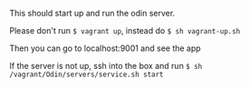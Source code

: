 This should start up and run the odin server.

Please don't run ```$ vagrant up```, instead do
```$ sh vagrant-up.sh```

Then you can go to localhost:9001 and see the app

If the server is not up, ssh into the box and run
```$ sh /vagrant/Odin/servers/service.sh start```
